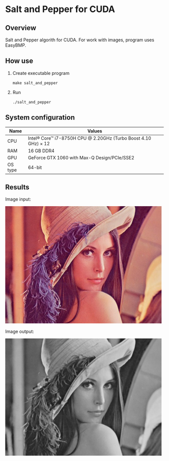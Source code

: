 # Salt and Pepper for CUDA

## Overview

Salt and Pepper algorith for CUDA. For work with images, program uses EasyBMP.

## How use

1. Create executable program

    ```console
    make salt_and_pepper
    ```

2. Run

    ```console
    ./salt_and_pepper
    ```

## System configuration

| Name  | Values  |
|-------|---------|
| CPU  | Intel® Core™ i7-8750H CPU @ 2.20GHz (Turbo Boost  4.10 GHz) × 12 |
| RAM  | 16 GB DDR4 |
| GPU  | GeForce GTX 1060 with Max-Q Design/PCIe/SSE2 |
| OS type | 64-bit  |

## Results

Image input:

![Input image](lena.bmp)

Image output:

![Output image](result.bmp)
